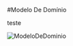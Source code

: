 #Modelo De Domínio

teste

![ModeloDeDominio](https://github.com/ppads-2024s1-g12/Projeto-Tomaz/assets/111023379/b4a7b99c-1c1a-4bfa-b082-03f9cb1c4726)
